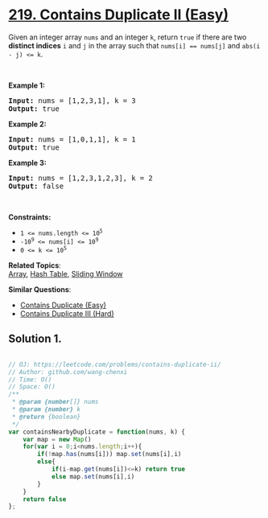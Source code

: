 # [219. Contains Duplicate II (Easy)](https://leetcode.com/problems/contains-duplicate-ii/)

<p>Given an integer array <code>nums</code> and an integer <code>k</code>, return <code>true</code> if there are two <strong>distinct indices</strong> <code>i</code> and <code>j</code> in the array such that <code>nums[i] == nums[j]</code> and <code>abs(i - j) &lt;= k</code>.</p>

<p>&nbsp;</p>
<p><strong class="example">Example 1:</strong></p>

<pre><strong>Input:</strong> nums = [1,2,3,1], k = 3
<strong>Output:</strong> true
</pre>

<p><strong class="example">Example 2:</strong></p>

<pre><strong>Input:</strong> nums = [1,0,1,1], k = 1
<strong>Output:</strong> true
</pre>

<p><strong class="example">Example 3:</strong></p>

<pre><strong>Input:</strong> nums = [1,2,3,1,2,3], k = 2
<strong>Output:</strong> false
</pre>

<p>&nbsp;</p>
<p><strong>Constraints:</strong></p>

<ul>
	<li><code>1 &lt;= nums.length &lt;= 10<sup>5</sup></code></li>
	<li><code>-10<sup>9</sup> &lt;= nums[i] &lt;= 10<sup>9</sup></code></li>
	<li><code>0 &lt;= k &lt;= 10<sup>5</sup></code></li>
</ul>


**Related Topics**:  
[Array](https://leetcode.com/tag/array/), [Hash Table](https://leetcode.com/tag/hash-table/), [Sliding Window](https://leetcode.com/tag/sliding-window/)

**Similar Questions**:
* [Contains Duplicate (Easy)](https://leetcode.com/problems/contains-duplicate/)
* [Contains Duplicate III (Hard)](https://leetcode.com/problems/contains-duplicate-iii/)

## Solution 1.

```js

// OJ: https://leetcode.com/problems/contains-duplicate-ii/
// Author: github.com/wang-chenxi
// Time: O()
// Space: O()
/**
 * @param {number[]} nums
 * @param {number} k
 * @return {boolean}
 */
var containsNearbyDuplicate = function(nums, k) {
    var map = new Map()
    for(var i = 0;i<nums.length;i++){
        if(!map.has(nums[i])) map.set(nums[i],i)
        else{
            if(i-map.get(nums[i])<=k) return true
            else map.set(nums[i],i)
        }
    }
    return false
};

```